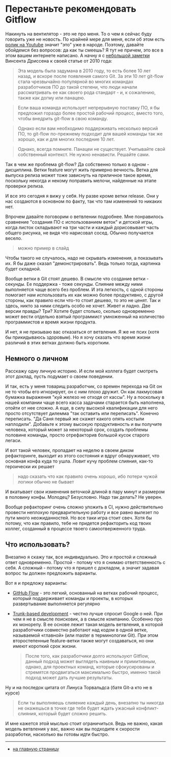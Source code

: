 # Перестаньте рекомендовать Gitflow

Накинуть на вентилятор - это не про меня. То о чем я сейчас буду говорить уже не новость. По крайней мере для меня, если об этом есть [ролик на Youtube](https://www.youtube.com/watch?v=v4Ijkq6Myfc) значит "это" уже в народе. Поэтому, давайте обойдемся без вопросов: да как ты смеешь? Я тут не причем, это все в этом вашем интернете написано. А начну я с [небольшой заметки](https://nvie.com/posts/a-successful-git-branching-model/) Винсента Дриссена к своей статье от 2010 года:

> Эта модель была задумана в 2010 году, то есть более 10 лет назад, и вскоре после появления самого Git. За эти 10 лет git-flow стала чрезвычайно популярной во многих командах разработчиков ПО до такой степени, что люди начали рассматривать ее как своего рода стандарт - и, к сожалению, также как догму или панацею.

> Если ваша команда использует непрерывную поставку ПО, я бы предложил гораздо более простой рабочий процесс, вместо того, чтобы внедрить git-flow в свою команду.

> Однако если вам необходимо поддерживать несколько версий ПО, то git-flow по-прежнему подходит для вашей команды так же хорошо, как и для многих последние 10 лет.

> Однако, всегда помните. Панацеи не существует. Учитывайте свой собственный контекст. Не нужно ненависти. Решайте сами.

Так в чем же проблема git-flow? Да собственно только в одном - дисциплина. Ветки feature могут жить примерно вечность. Ветка для выпуска релиза может тоже зависнуть на приличное такое время, поскольку некогда и некому поправить мелочи, найденные на этапе проверки релиза.

И все это сегодня я вижу у себя. Ну разве кроме ветки release. Они у нас создаются в основном по факту, так что там изменений то никаких нет.

Впрочем давайте поговорим о ветвлении подробнее. Мне понравилось сравнение "создания ПО с использованием веток" и детской игры, когда листок складывают на три части и каждый дорисовывает часть общего рисунка, не видя что нарисовал сосед. Обычно получается весело.

> можно пример в слайд

Чтобы такого не случалось, надо не скрывать изменения, а показывать их. Я бы даже сказал "демонстрировать". Ведь только тогда, картинка будет складной.

Вообще ветки в Git стоят дешево. В смысле что создание ветки - секунды. Ее поддержка - тоже секунды. Слияние между ними выполняется чаще всего без проблем. И эта легкость, с одной стороны помогает нам использовать их как можно более продуктивно, с другой стороны, как правило если что-то стоит дешево, то это не ценят. Так и здесь, никто за ними следить особо не хочет. Живет и ладно. Две версии правды? Три? Хотите будет столько, сколько одновременно может вести отдельно взятый программист умноженный на количество программистов и время жизни продукта.

И нет, я не призываю вас отказаться от ветвления. Я же не псих (хотя бы прикидываюсь здоровым). Но я хочу сказать что время жизни различий в этих ветках должно быть коротким.

## Немного о личном

Расскажу одну личную историю. И если мой коллега будет смотреть этот доклад, пусть подумает о своем поведении.

И так, есть у меня товарищ разработчик, со времен перехода на Git он не то чтобы его игнорирует, он с ним плохо дружит. Он как лакмусовая бумажка выражения "куй железо не отходя от кассы". Ну а поскольку в нашей компании чаще всего касса задачами старается быть наполнена, отойти от нее сложно. А еще, в силу высокой квалификации для него просто отсутствует дилемма "так оставить или переписать". Конечно переписать. "Да Саня первый же скажет какого опять костыли наплодили". Добавьте к этому высокую продуктивность и вы получите человека, который может за некоторый срок, создать проблемы половине команды, просто отрефакторив большой кусок старого легаси.

И вот такой человек, пропадает на неделю в своем диком рефакторинге, выходит из этого состояния и вдруг обнаруживает, что основная конфа куда то ушла. Ловит кучу проблем слияния, как-то героически их решает

> надо сказать что как правило очень хорошо, ибо потери чужой логики обычно не бывает

И вкатывает свои изменения веточкой длиной в пару минут и размером в половину конфы. Молодец? Безусловно. Надо так делать? Не уверен.

Вообще рефакторинг очень сложно уложить в CI, нужно действительно провести неплохую предварительную работу и все равно вылезет по пути много неожиданностей. Но все таки игра стоит свеч. Хотя бы потому, что как правило, тебе не придется рефакторить код твоих коллег, созданный в процессе твоего самоотверженного труда.

## Что использовать?

Внезапно я скажу так, все индивидуально. Это и простой и сложный ответ одновременно. Простой - потому что я снимаю ответственность с себя. А сложный - потому что я пришел с докладом, а значит задавая вопрос ты должен предложить варианты.

Вот я и предложу варианты:
* [GitHub Flow](https://guides.github.com/introduction/flow/#:~:text=GitHub%20flow%20is%20a%20lightweight,where%20deployments%20are%20made%20regularly.) - это легкий, основанный на ветках рабочий процесс, который поддерживает команды и проекты, в которых развертывание выполняется регулярно
* [Trunk-based development](https://paulhammant.com/2013/04/05/what-is-trunk-based-development/) - честно лучше спросит Google о ней. При чем я не в смысле поисковик, а в смысле компанию. Особенно про их монорепу. В ее основе лежит такая модель ветвления, в которой разработчики совместно работают над кодом в одной ветке, называемой «главной» (или master в терминологии Git). При этом второстепенные feature-ветки также могут создаваться, но они имеют короткий срок жизни.

    > После того, как разработчики долго используют Gitflow, данный подход может выглядеть наивным и примитивным, однако, для проектных команд, которые сфокусированы и стремятся продвигаться максимально быстро, именно такой подход может дать лучшие результаты.

Ну и на последок цитата от Линуса Торвальдса (батя Git-а кто не в курсе)

> Если ты выполняешь слияение каждый день, внезапно ты никогда не окажешься в точке где тебя будет ждать ужасный конфликт-слияния, который будет сложно решить.

И мне кажется этой мыслью стоит ограничиться. Ведь не важно, какая модель ветвления у вас, важно как вы подходите к скорости разработки, насколько вы готовы идти быстро.

<hr>

* [на главную страницу](../README.md)